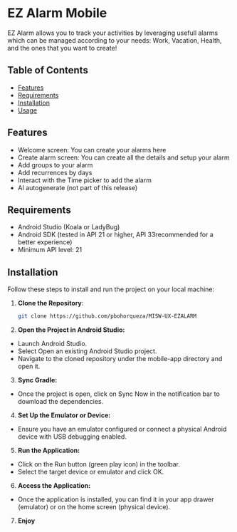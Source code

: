 # EZ Alarm Mobile

EZ Alarm allows you to track your activities by leveraging usefull alarms which can be managed according to your needs: Work, Vacation, Health, and the ones that you want to create!

## Table of Contents

- [Features](#features)
- [Requirements](#requirements)
- [Installation](#installation)
- [Usage](#usage)

## Features

- Welcome screen: You can create your alarms here
- Create alarm screen: You can create all the details and setup your alarm
- Add groups to your alarm
- Add recurrences by days
- Interact with the Time picker to add the alarm
- AI autogenerate (not part of this release)

  

## Requirements

- Android Studio (Koala or LadyBug)
- Android SDK (tested in API 21 or higher, API 33recommended for a better experience)
- Minimum API level: 21

## Installation

Follow these steps to install and run the project on your local machine:

1. **Clone the Repository**:
   ```bash
   git clone https://github.com/pbohorqueza/MISW-UX-EZALARM

2.	**Open the Project in Android Studio:**
- Launch Android Studio.
- Select Open an existing Android Studio project.
- Navigate to the cloned repository under the mobile-app directory and open it.
3.	**Sync Gradle:**
- Once the project is open, click on Sync Now in the notification bar to download the dependencies.
4.	**Set Up the Emulator or Device:**
- Ensure you have an emulator configured or connect a physical Android device with USB debugging enabled.
5.	**Run the Application:**
- Click on the Run button (green play icon) in the toolbar.
- Select the target device or emulator and click OK.
6. **Access the Application:**
- Once the application is installed, you can find it in your app drawer (emulator) or on the home screen (physical device).
7. **Enjoy**
